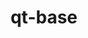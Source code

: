 ---
title: "qt-base"
layout: cache
categories: [package, develop]
meta: {"compilers": ["gcc@11.1.0", "gcc@11.4.0"], "num_specs": 51, "num_specs_by_stack": {"data-vis-sdk": 27, "hep": 24, "root": 51}, "oss": ["ubuntu20.04", "ubuntu22.04"], "platforms": ["linux"], "stacks": ["data-vis-sdk", "hep", "root"], "targets": ["x86_64_v3"], "versions": ["6.9.0"]}
spec_details: [{"compiler": "gcc@11.1.0", "hash": "2f3t3zhmaisn6vlofsyue3k6lizsm6kx", "os": "ubuntu20.04", "platform": "linux", "size": "-", "stacks": ["data-vis-sdk", "root"], "target": "x86_64_v3", "variants": ["~accessibility", "build_system=cmake", "build_type=Release", "~dbus", "~framework", "generator=ninja", "~gtk", "+gui", "~ipo", "~network", "+opengl", "+shared", "+sql", "+widgets"], "versions": ["6.9.0"]}, {"compiler": "gcc@11.1.0", "hash": "2iin7zwjqeeopumsp7sxnksaxc4bkwmh", "os": "ubuntu20.04", "platform": "linux", "size": "-", "stacks": ["data-vis-sdk", "root"], "target": "x86_64_v3", "variants": ["~accessibility", "build_system=cmake", "build_type=Release", "~dbus", "~framework", "generator=ninja", "~gtk", "+gui", "~ipo", "~network", "+opengl", "+shared", "+sql", "+widgets"], "versions": ["6.9.0"]}, {"compiler": "gcc@11.1.0", "hash": "3yxkanpmwhswtlc6xpdhdwxnh2hv2fr2", "os": "ubuntu20.04", "platform": "linux", "size": "-", "stacks": ["data-vis-sdk", "root"], "target": "x86_64_v3", "variants": ["~accessibility", "build_system=cmake", "build_type=Release", "~dbus", "~framework", "generator=ninja", "~gtk", "+gui", "~ipo", "~network", "+opengl", "+shared", "+sql", "+widgets"], "versions": ["6.9.0"]}, {"compiler": "gcc@11.4.0", "hash": "4b43ijwnywrnhgj4ynqr33gc6tfwg5u7", "os": "ubuntu22.04", "platform": "linux", "size": "-", "stacks": ["hep", "root"], "target": "x86_64_v3", "variants": ["+accessibility", "build_system=cmake", "build_type=Release", "~dbus", "~framework", "generator=ninja", "~gtk", "+gui", "~ipo", "~network", "+opengl", "+shared", "+sql", "+widgets"], "versions": ["6.9.0"]}, {"compiler": "gcc@11.1.0", "hash": "4zbpdxq37zdmukwvi24erkpfdahlj6d4", "os": "ubuntu20.04", "platform": "linux", "size": "-", "stacks": ["data-vis-sdk", "root"], "target": "x86_64_v3", "variants": ["~accessibility", "build_system=cmake", "build_type=Release", "~dbus", "~framework", "generator=ninja", "~gtk", "+gui", "~ipo", "~network", "+opengl", "+shared", "+sql", "+widgets"], "versions": ["6.9.0"]}, {"compiler": "gcc@11.4.0", "hash": "5i454atpjrhas64m2eq4pdrb4t6mesg6", "os": "ubuntu22.04", "platform": "linux", "size": "-", "stacks": ["hep", "root"], "target": "x86_64_v3", "variants": ["+accessibility", "build_system=cmake", "build_type=Release", "~dbus", "~framework", "generator=ninja", "~gtk", "+gui", "~ipo", "~network", "+opengl", "+shared", "+sql", "+widgets"], "versions": ["6.9.0"]}, {"compiler": "gcc@11.1.0", "hash": "5puveyk6upeilwmfo6ut6432k4bvbeik", "os": "ubuntu20.04", "platform": "linux", "size": "-", "stacks": ["data-vis-sdk", "root"], "target": "x86_64_v3", "variants": ["~accessibility", "build_system=cmake", "build_type=Release", "~dbus", "~framework", "generator=ninja", "~gtk", "+gui", "~ipo", "~network", "+opengl", "+shared", "+sql", "+widgets"], "versions": ["6.9.0"]}, {"compiler": "gcc@11.4.0", "hash": "67uelwgspz4an63hongkplaupsadnxiw", "os": "ubuntu22.04", "platform": "linux", "size": "-", "stacks": ["hep", "root"], "target": "x86_64_v3", "variants": ["+accessibility", "build_system=cmake", "build_type=Release", "~dbus", "~framework", "generator=ninja", "~gtk", "+gui", "~ipo", "~network", "+opengl", "+shared", "+sql", "+widgets"], "versions": ["6.9.0"]}, {"compiler": "gcc@11.4.0", "hash": "6e53xscj22jdcodaw5nb4rog4dew4abl", "os": "ubuntu22.04", "platform": "linux", "size": "-", "stacks": ["hep", "root"], "target": "x86_64_v3", "variants": ["+accessibility", "build_system=cmake", "build_type=Release", "~dbus", "~framework", "generator=ninja", "~gtk", "+gui", "~ipo", "~network", "+opengl", "+shared", "+sql", "+widgets"], "versions": ["6.9.0"]}, {"compiler": "gcc@11.4.0", "hash": "6vieruqxxo2ihev4uuct2wimx257asg3", "os": "ubuntu22.04", "platform": "linux", "size": "-", "stacks": ["hep", "root"], "target": "x86_64_v3", "variants": ["+accessibility", "build_system=cmake", "build_type=Release", "~dbus", "~framework", "generator=ninja", "~gtk", "+gui", "~ipo", "~network", "+opengl", "+shared", "+sql", "+widgets"], "versions": ["6.9.0"]}, {"compiler": "gcc@11.1.0", "hash": "bcggo5jdmbccm66mgwoz7vt4nymjpu67", "os": "ubuntu20.04", "platform": "linux", "size": "-", "stacks": ["data-vis-sdk", "root"], "target": "x86_64_v3", "variants": ["~accessibility", "build_system=cmake", "build_type=Release", "~dbus", "~framework", "generator=ninja", "~gtk", "+gui", "~ipo", "~network", "+opengl", "+shared", "+sql", "+widgets"], "versions": ["6.9.0"]}, {"compiler": "gcc@11.4.0", "hash": "bpqseizvxsxivp7rwyvbdhqoh5oksjxx", "os": "ubuntu22.04", "platform": "linux", "size": "-", "stacks": ["hep", "root"], "target": "x86_64_v3", "variants": ["+accessibility", "build_system=cmake", "build_type=Release", "~dbus", "~framework", "generator=ninja", "~gtk", "+gui", "~ipo", "~network", "+opengl", "+shared", "+sql", "+widgets"], "versions": ["6.9.0"]}, {"compiler": "gcc@11.1.0", "hash": "dzjxdeeequcn2sijk5epvbj7rz2v45mc", "os": "ubuntu20.04", "platform": "linux", "size": "-", "stacks": ["data-vis-sdk", "root"], "target": "x86_64_v3", "variants": ["~accessibility", "build_system=cmake", "build_type=Release", "~dbus", "~framework", "generator=ninja", "~gtk", "+gui", "~ipo", "~network", "+opengl", "+shared", "+sql", "+widgets"], "versions": ["6.9.0"]}, {"compiler": "gcc@11.4.0", "hash": "elr3n5gxz74xo3awtgn76flnxsmecub4", "os": "ubuntu22.04", "platform": "linux", "size": "-", "stacks": ["hep", "root"], "target": "x86_64_v3", "variants": ["+accessibility", "build_system=cmake", "build_type=Release", "~dbus", "~framework", "generator=ninja", "~gtk", "+gui", "~ipo", "~network", "+opengl", "+shared", "+sql", "+widgets"], "versions": ["6.9.0"]}, {"compiler": "gcc@11.1.0", "hash": "ghbb2utzputtbbyv7aywz4um6lqtc2g5", "os": "ubuntu20.04", "platform": "linux", "size": "-", "stacks": ["data-vis-sdk", "root"], "target": "x86_64_v3", "variants": ["~accessibility", "build_system=cmake", "build_type=Release", "~dbus", "~framework", "generator=ninja", "~gtk", "+gui", "~ipo", "~network", "+opengl", "+shared", "+sql", "+widgets"], "versions": ["6.9.0"]}, {"compiler": "gcc@11.1.0", "hash": "gp27slicaczgv2uxifpmwysi6fmjhb3a", "os": "ubuntu20.04", "platform": "linux", "size": "-", "stacks": ["data-vis-sdk", "root"], "target": "x86_64_v3", "variants": ["~accessibility", "build_system=cmake", "build_type=Release", "~dbus", "~framework", "generator=ninja", "~gtk", "+gui", "~ipo", "~network", "+opengl", "+shared", "+sql", "+widgets"], "versions": ["6.9.0"]}, {"compiler": "gcc@11.4.0", "hash": "idzyhp72srlxestp62cjxoiaihm3gz2n", "os": "ubuntu22.04", "platform": "linux", "size": "-", "stacks": ["hep", "root"], "target": "x86_64_v3", "variants": ["+accessibility", "build_system=cmake", "build_type=Release", "~dbus", "~framework", "generator=ninja", "~gtk", "+gui", "~ipo", "~network", "+opengl", "+shared", "+sql", "+widgets"], "versions": ["6.9.0"]}, {"compiler": "gcc@11.1.0", "hash": "iidhxh7dnnxbd25nt2qdsgyeqmyuose7", "os": "ubuntu20.04", "platform": "linux", "size": "-", "stacks": ["data-vis-sdk", "root"], "target": "x86_64_v3", "variants": ["~accessibility", "build_system=cmake", "build_type=Release", "~dbus", "~framework", "generator=ninja", "~gtk", "+gui", "~ipo", "~network", "+opengl", "+shared", "+sql", "+widgets"], "versions": ["6.9.0"]}, {"compiler": "gcc@11.4.0", "hash": "ijpfvqgubpuk7ovd3hnhc2ucogthl4bm", "os": "ubuntu22.04", "platform": "linux", "size": "-", "stacks": ["hep", "root"], "target": "x86_64_v3", "variants": ["+accessibility", "build_system=cmake", "build_type=Release", "~dbus", "~framework", "generator=ninja", "~gtk", "+gui", "~ipo", "~network", "+opengl", "+shared", "+sql", "+widgets"], "versions": ["6.9.0"]}, {"compiler": "gcc@11.4.0", "hash": "ijxn3d7udrbfas2j56n3es7bxh5kobpd", "os": "ubuntu22.04", "platform": "linux", "size": "-", "stacks": ["hep", "root"], "target": "x86_64_v3", "variants": ["+accessibility", "build_system=cmake", "build_type=Release", "~dbus", "~framework", "generator=ninja", "~gtk", "+gui", "~ipo", "~network", "+opengl", "+shared", "+sql", "+widgets"], "versions": ["6.9.0"]}, {"compiler": "gcc@11.1.0", "hash": "ikuwwzf5febryixzsxkh7dkwrg7uyojp", "os": "ubuntu20.04", "platform": "linux", "size": "-", "stacks": ["data-vis-sdk", "root"], "target": "x86_64_v3", "variants": ["~accessibility", "build_system=cmake", "build_type=Release", "~dbus", "~framework", "generator=ninja", "~gtk", "+gui", "~ipo", "~network", "+opengl", "+shared", "+sql", "+widgets"], "versions": ["6.9.0"]}, {"compiler": "gcc@11.4.0", "hash": "ivzag5ksmwniujkw3ti4adj3ztjo5fa3", "os": "ubuntu22.04", "platform": "linux", "size": "-", "stacks": ["hep", "root"], "target": "x86_64_v3", "variants": ["+accessibility", "build_system=cmake", "build_type=Release", "~dbus", "~framework", "generator=ninja", "~gtk", "+gui", "~ipo", "~network", "+opengl", "+shared", "+sql", "+widgets"], "versions": ["6.9.0"]}, {"compiler": "gcc@11.4.0", "hash": "jmaeenmngjb4ys6uns5qcel5oli5bh4c", "os": "ubuntu22.04", "platform": "linux", "size": "-", "stacks": ["hep", "root"], "target": "x86_64_v3", "variants": ["+accessibility", "build_system=cmake", "build_type=Release", "~dbus", "~framework", "generator=ninja", "~gtk", "+gui", "~ipo", "~network", "+opengl", "+shared", "+sql", "+widgets"], "versions": ["6.9.0"]}, {"compiler": "gcc@11.1.0", "hash": "li7x4ydmzfza6sbptdbt3scvkytokjw6", "os": "ubuntu20.04", "platform": "linux", "size": "-", "stacks": ["data-vis-sdk", "root"], "target": "x86_64_v3", "variants": ["~accessibility", "build_system=cmake", "build_type=Release", "~dbus", "~framework", "generator=ninja", "~gtk", "+gui", "~ipo", "~network", "+opengl", "+shared", "+sql", "+widgets"], "versions": ["6.9.0"]}, {"compiler": "gcc@11.1.0", "hash": "lse52i7rg7t3xrrjqcw6foz35g64ozv2", "os": "ubuntu20.04", "platform": "linux", "size": "-", "stacks": ["data-vis-sdk", "root"], "target": "x86_64_v3", "variants": ["~accessibility", "build_system=cmake", "build_type=Release", "~dbus", "~framework", "generator=ninja", "~gtk", "+gui", "~ipo", "~network", "+opengl", "+shared", "+sql", "+widgets"], "versions": ["6.9.0"]}, {"compiler": "gcc@11.1.0", "hash": "m2itofej4flxfkkasfiodurmb4rjozln", "os": "ubuntu20.04", "platform": "linux", "size": "-", "stacks": ["data-vis-sdk", "root"], "target": "x86_64_v3", "variants": ["~accessibility", "build_system=cmake", "build_type=Release", "~dbus", "~framework", "generator=ninja", "~gtk", "+gui", "~ipo", "~network", "+opengl", "+shared", "+sql", "+widgets"], "versions": ["6.9.0"]}, {"compiler": "gcc@11.1.0", "hash": "mskia4vdnn5nk6q2cg3vqmvv45y2zugl", "os": "ubuntu20.04", "platform": "linux", "size": "-", "stacks": ["data-vis-sdk", "root"], "target": "x86_64_v3", "variants": ["~accessibility", "build_system=cmake", "build_type=Release", "~dbus", "~framework", "generator=ninja", "~gtk", "+gui", "~ipo", "~network", "+opengl", "+shared", "+sql", "+widgets"], "versions": ["6.9.0"]}, {"compiler": "gcc@11.1.0", "hash": "n7nqjwrhnvdlivkppqji6i24asxzg6px", "os": "ubuntu20.04", "platform": "linux", "size": "-", "stacks": ["data-vis-sdk", "root"], "target": "x86_64_v3", "variants": ["~accessibility", "build_system=cmake", "build_type=Release", "~dbus", "~framework", "generator=ninja", "~gtk", "+gui", "~ipo", "~network", "+opengl", "+shared", "+sql", "+widgets"], "versions": ["6.9.0"]}, {"compiler": "gcc@11.4.0", "hash": "pkcmfervtyqsicws6rqpowzek2n4ruue", "os": "ubuntu22.04", "platform": "linux", "size": "-", "stacks": ["hep", "root"], "target": "x86_64_v3", "variants": ["+accessibility", "build_system=cmake", "build_type=Release", "~dbus", "~framework", "generator=ninja", "~gtk", "+gui", "~ipo", "~network", "+opengl", "+shared", "+sql", "+widgets"], "versions": ["6.9.0"]}, {"compiler": "gcc@11.1.0", "hash": "pm6ggoe53cgz5mdbvwy7k2guvhn5e262", "os": "ubuntu20.04", "platform": "linux", "size": "-", "stacks": ["data-vis-sdk", "root"], "target": "x86_64_v3", "variants": ["~accessibility", "build_system=cmake", "build_type=Release", "~dbus", "~framework", "generator=ninja", "~gtk", "+gui", "~ipo", "~network", "+opengl", "+shared", "+sql", "+widgets"], "versions": ["6.9.0"]}, {"compiler": "gcc@11.4.0", "hash": "q6y6iefeejqngbxkgrfsxc5gnjng7kr4", "os": "ubuntu22.04", "platform": "linux", "size": "-", "stacks": ["hep", "root"], "target": "x86_64_v3", "variants": ["+accessibility", "build_system=cmake", "build_type=Release", "~dbus", "~framework", "generator=ninja", "~gtk", "+gui", "~ipo", "~network", "+opengl", "+shared", "+sql", "+widgets"], "versions": ["6.9.0"]}, {"compiler": "gcc@11.1.0", "hash": "qtn3vxbvr5mmyxdeapxuxcikvw3oxw6k", "os": "ubuntu20.04", "platform": "linux", "size": "-", "stacks": ["data-vis-sdk", "root"], "target": "x86_64_v3", "variants": ["~accessibility", "build_system=cmake", "build_type=Release", "~dbus", "~framework", "generator=ninja", "~gtk", "+gui", "~ipo", "~network", "+opengl", "+shared", "+sql", "+widgets"], "versions": ["6.9.0"]}, {"compiler": "gcc@11.4.0", "hash": "qwdftl2nkuax4bnejxs4cs3pazavurcc", "os": "ubuntu22.04", "platform": "linux", "size": "-", "stacks": ["hep", "root"], "target": "x86_64_v3", "variants": ["+accessibility", "build_system=cmake", "build_type=Release", "~dbus", "~framework", "generator=ninja", "~gtk", "+gui", "~ipo", "~network", "+opengl", "+shared", "+sql", "+widgets"], "versions": ["6.9.0"]}, {"compiler": "gcc@11.1.0", "hash": "skf5ugx6yxta3bzcpjxcntyrfnauklgp", "os": "ubuntu20.04", "platform": "linux", "size": "-", "stacks": ["data-vis-sdk", "root"], "target": "x86_64_v3", "variants": ["~accessibility", "build_system=cmake", "build_type=Release", "~dbus", "~framework", "generator=ninja", "~gtk", "+gui", "~ipo", "~network", "+opengl", "+shared", "+sql", "+widgets"], "versions": ["6.9.0"]}, {"compiler": "gcc@11.1.0", "hash": "sn7ilrugvkxsu4pkqkqdkgw6gc4pual2", "os": "ubuntu20.04", "platform": "linux", "size": "-", "stacks": ["data-vis-sdk", "root"], "target": "x86_64_v3", "variants": ["~accessibility", "build_system=cmake", "build_type=Release", "~dbus", "~framework", "generator=ninja", "~gtk", "+gui", "~ipo", "~network", "+opengl", "+shared", "+sql", "+widgets"], "versions": ["6.9.0"]}, {"compiler": "gcc@11.1.0", "hash": "spngeuk57d6u7lu4523cmo7mlztlmcjj", "os": "ubuntu20.04", "platform": "linux", "size": "-", "stacks": ["data-vis-sdk", "root"], "target": "x86_64_v3", "variants": ["~accessibility", "build_system=cmake", "build_type=Release", "~dbus", "~framework", "generator=ninja", "~gtk", "+gui", "~ipo", "~network", "+opengl", "+shared", "+sql", "+widgets"], "versions": ["6.9.0"]}, {"compiler": "gcc@11.4.0", "hash": "ss2bhsuazpqiuduxdujooqa2frqagqok", "os": "ubuntu22.04", "platform": "linux", "size": "-", "stacks": ["hep", "root"], "target": "x86_64_v3", "variants": ["+accessibility", "build_system=cmake", "build_type=Release", "~dbus", "~framework", "generator=ninja", "~gtk", "+gui", "~ipo", "~network", "+opengl", "+shared", "+sql", "+widgets"], "versions": ["6.9.0"]}, {"compiler": "gcc@11.1.0", "hash": "syhkekuwcy2hmha4hmitptin4354zo2i", "os": "ubuntu20.04", "platform": "linux", "size": "-", "stacks": ["data-vis-sdk", "root"], "target": "x86_64_v3", "variants": ["~accessibility", "build_system=cmake", "build_type=Release", "~dbus", "~framework", "generator=ninja", "~gtk", "+gui", "~ipo", "~network", "+opengl", "+shared", "+sql", "+widgets"], "versions": ["6.9.0"]}, {"compiler": "gcc@11.1.0", "hash": "szl6ofbklmz4cayd77izpsr57p3apted", "os": "ubuntu20.04", "platform": "linux", "size": "-", "stacks": ["data-vis-sdk", "root"], "target": "x86_64_v3", "variants": ["~accessibility", "build_system=cmake", "build_type=Release", "~dbus", "~framework", "generator=ninja", "~gtk", "+gui", "~ipo", "~network", "+opengl", "+shared", "+sql", "+widgets"], "versions": ["6.9.0"]}, {"compiler": "gcc@11.1.0", "hash": "ti6worytnf6o67jdqg6n7yaouum5nd6t", "os": "ubuntu20.04", "platform": "linux", "size": "-", "stacks": ["data-vis-sdk", "root"], "target": "x86_64_v3", "variants": ["~accessibility", "build_system=cmake", "build_type=Release", "~dbus", "~framework", "generator=ninja", "~gtk", "+gui", "~ipo", "~network", "+opengl", "+shared", "+sql", "+widgets"], "versions": ["6.9.0"]}, {"compiler": "gcc@11.4.0", "hash": "ujtjh5k736gsbtawnrzrw3xm33cqg3wl", "os": "ubuntu22.04", "platform": "linux", "size": "-", "stacks": ["hep", "root"], "target": "x86_64_v3", "variants": ["+accessibility", "build_system=cmake", "build_type=Release", "~dbus", "~framework", "generator=ninja", "~gtk", "+gui", "~ipo", "~network", "+opengl", "+shared", "+sql", "+widgets"], "versions": ["6.9.0"]}, {"compiler": "gcc@11.4.0", "hash": "v5sxdnl36rhwgzwhbbahjyjhbd2plpdz", "os": "ubuntu22.04", "platform": "linux", "size": "-", "stacks": ["hep", "root"], "target": "x86_64_v3", "variants": ["+accessibility", "build_system=cmake", "build_type=Release", "~dbus", "~framework", "generator=ninja", "~gtk", "+gui", "~ipo", "~network", "+opengl", "+shared", "+sql", "+widgets"], "versions": ["6.9.0"]}, {"compiler": "gcc@11.4.0", "hash": "vkpaggr5ydgdpe6av2wfemr56mai4j5p", "os": "ubuntu22.04", "platform": "linux", "size": "-", "stacks": ["hep", "root"], "target": "x86_64_v3", "variants": ["+accessibility", "build_system=cmake", "build_type=Release", "~dbus", "~framework", "generator=ninja", "~gtk", "+gui", "~ipo", "~network", "+opengl", "+shared", "+sql", "+widgets"], "versions": ["6.9.0"]}, {"compiler": "gcc@11.4.0", "hash": "wcwqnjzexobb3td6vdd7tzfu47ubdatc", "os": "ubuntu22.04", "platform": "linux", "size": "-", "stacks": ["hep", "root"], "target": "x86_64_v3", "variants": ["+accessibility", "build_system=cmake", "build_type=Release", "~dbus", "~framework", "generator=ninja", "~gtk", "+gui", "~ipo", "~network", "+opengl", "+shared", "+sql", "+widgets"], "versions": ["6.9.0"]}, {"compiler": "gcc@11.4.0", "hash": "xbcp3nuw56uebbkow5na4lapxgy3c76g", "os": "ubuntu22.04", "platform": "linux", "size": "-", "stacks": ["hep", "root"], "target": "x86_64_v3", "variants": ["+accessibility", "build_system=cmake", "build_type=Release", "~dbus", "~framework", "generator=ninja", "~gtk", "+gui", "~ipo", "~network", "+opengl", "+shared", "+sql", "+widgets"], "versions": ["6.9.0"]}, {"compiler": "gcc@11.1.0", "hash": "xdegrhggeticzphdkdwp5uqqg4fcpvvr", "os": "ubuntu20.04", "platform": "linux", "size": "-", "stacks": ["data-vis-sdk", "root"], "target": "x86_64_v3", "variants": ["~accessibility", "build_system=cmake", "build_type=Release", "~dbus", "~framework", "generator=ninja", "~gtk", "+gui", "~ipo", "~network", "+opengl", "+shared", "+sql", "+widgets"], "versions": ["6.9.0"]}, {"compiler": "gcc@11.1.0", "hash": "xdtnnegf4xxleibjdjlaeqqg7rozajya", "os": "ubuntu20.04", "platform": "linux", "size": "-", "stacks": ["data-vis-sdk", "root"], "target": "x86_64_v3", "variants": ["~accessibility", "build_system=cmake", "build_type=Release", "~dbus", "~framework", "generator=ninja", "~gtk", "+gui", "~ipo", "~network", "+opengl", "+shared", "+sql", "+widgets"], "versions": ["6.9.0"]}, {"compiler": "gcc@11.1.0", "hash": "xirofp6ych2pgt7gk7czob4ah2ylq7br", "os": "ubuntu20.04", "platform": "linux", "size": "-", "stacks": ["data-vis-sdk", "root"], "target": "x86_64_v3", "variants": ["~accessibility", "build_system=cmake", "build_type=Release", "~dbus", "~framework", "generator=ninja", "~gtk", "+gui", "~ipo", "~network", "+opengl", "+shared", "+sql", "+widgets"], "versions": ["6.9.0"]}, {"compiler": "gcc@11.4.0", "hash": "xjjto4fmb2wdhtzu4k3ti5tg5j4lxs4e", "os": "ubuntu22.04", "platform": "linux", "size": "-", "stacks": ["hep", "root"], "target": "x86_64_v3", "variants": ["+accessibility", "build_system=cmake", "build_type=Release", "~dbus", "~framework", "generator=ninja", "~gtk", "+gui", "~ipo", "~network", "+opengl", "+shared", "+sql", "+widgets"], "versions": ["6.9.0"]}, {"compiler": "gcc@11.4.0", "hash": "ydklimakj2lsinkb4bfqhfawcuncd3zb", "os": "ubuntu22.04", "platform": "linux", "size": "-", "stacks": ["hep", "root"], "target": "x86_64_v3", "variants": ["+accessibility", "build_system=cmake", "build_type=Release", "~dbus", "~framework", "generator=ninja", "~gtk", "+gui", "~ipo", "~network", "+opengl", "+shared", "+sql", "+widgets"], "versions": ["6.9.0"]}, {"compiler": "gcc@11.4.0", "hash": "zldvfxpglvu52wht4ect4winw642x43w", "os": "ubuntu22.04", "platform": "linux", "size": "-", "stacks": ["hep", "root"], "target": "x86_64_v3", "variants": ["+accessibility", "build_system=cmake", "build_type=Release", "~dbus", "~framework", "generator=ninja", "~gtk", "+gui", "~ipo", "~network", "+opengl", "+shared", "+sql", "+widgets"], "versions": ["6.9.0"]}]
---